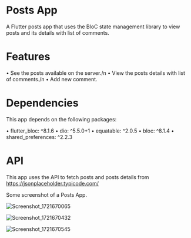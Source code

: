 # Posts App

A Flutter posts app that uses the BloC state management library to view posts and its details with list of comments.

# Features

• See the posts available on the server./n
• View the posts details with list of comments./n
• Add new comment.

# Dependencies

This app depends on the following packages:

• flutter_bloc: ^8.1.6 • dio: ^5.5.0+1 • equatable: ^2.0.5 • bloc: ^8.1.4 • shared_preferences: ^2.2.3

# API

This app uses the API to fetch posts and posts details from https://jsonplaceholder.typicode.com/

Some screenshot of a Posts App.

![Screenshot_1721670065](https://github.com/user-attachments/assets/c203b9b0-ac91-4de0-b8e3-5e0c60ab5c2b)

![Screenshot_1721670432](https://github.com/user-attachments/assets/cd9c6972-d305-401c-b1af-c55b492386cf)

![Screenshot_1721670545](https://github.com/user-attachments/assets/d17fc71f-9dd7-4ed2-b91a-416b359243a4)
